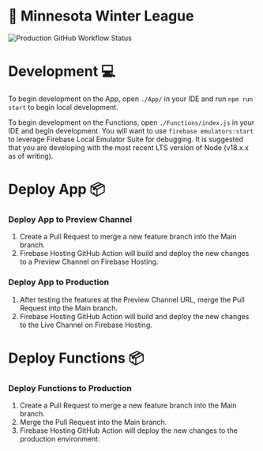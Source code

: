 <h1>🥏 Minnesota Winter League</h1>

![Production GitHub Workflow Status](https://github.com/joshkautz/Minnesota-Winter-League/actions/workflows/firebase-hosting-merge.yml/badge.svg "Production GitHub Workflow Status")

# Development 💻

To begin development on the App, open `./App/` in your IDE and run `npm run start` to begin local development.

To begin development on the Functions, open `./Functions/index.js` in your IDE and begin development. You will want to use `firebase emulators:start` to leverage Firebase Local Emulator Suite for debugging. It is suggested that you are developing with the most recent LTS version of Node (v18.x.x as of writing).

# Deploy App 📦
### Deploy App to Preview Channel
1. Create a Pull Request to merge a new feature branch into the Main branch.
2. Firebase Hosting GitHub Action will build and deploy the new changes to a Preview Channel on Firebase Hosting.
   
### Deploy App to Production
1. After testing the features at the Preview Channel URL, merge the Pull Request into the Main branch.
2. Firebase Hosting GitHub Action will build and deploy the new changes to the Live Channel on Firebase Hosting.

# Deploy Functions 📦
###  Deploy Functions to Production
1. Create a Pull Request to merge a new feature branch into the Main branch.
2. Merge the Pull Request into the Main branch.
3. Firebase Hosting GitHub Action will deploy the new changes to the production environment.

